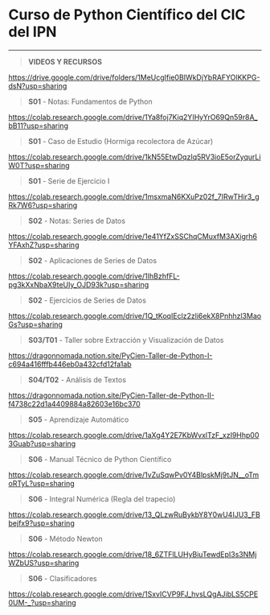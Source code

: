 # Curso de Python Científico del CIC del IPN

---

> **VIDEOS Y RECURSOS**

https://drive.google.com/drive/folders/1MeUcgIfie0BIWkDjYbRAFYOlKKPG-dsN?usp=sharing

> **S01** - Notas: Fundamentos de Python

https://colab.research.google.com/drive/1Ya8foj7Kiq2YIHyYrO69Qn59r8A_bB11?usp=sharing

> **S01** - Caso de Estudio (Hormiga recolectora de Azúcar)

https://colab.research.google.com/drive/1kN55EtwDqzIq5RV3ioE5orZyqurLiW0T?usp=sharing

> **S01** - Serie de Ejercicio I

https://colab.research.google.com/drive/1msxmaN6KXuPz02f_7IRwTHir3_gRk7W6?usp=sharing

> **S02** - Notas: Series de Datos

https://colab.research.google.com/drive/1e41YfZxSSChqCMuxfM3AXigrh6YFAxhZ?usp=sharing

> **S02** - Aplicaciones de Series de Datos

https://colab.research.google.com/drive/1IhBzhfFL-pg3kXxNbaX9teUIy_OJD93k?usp=sharing

> **S02** - Ejercicios de Series de Datos

https://colab.research.google.com/drive/1Q_tKoqIEclz2zli6ekX8Pnhhzl3MaoGs?usp=sharing

> **S03/T01** - Taller sobre Extracción y Visualización de Datos

https://dragonnomada.notion.site/PyCien-Taller-de-Python-I-c694a416fffb446eb0a432cfd12fa1ab

> **S04/T02** - Análisis de Textos

https://dragonnomada.notion.site/PyCien-Taller-de-Python-II-f4738c22d1a4409884a82603e16bc370

> **S05** - Aprendizaje Automático

https://colab.research.google.com/drive/1aXg4Y2E7KbWvxlTzF_xzI9Hhp003Guab?usp=sharing

> **S06** - Manual Técnico de Python Científico

https://colab.research.google.com/drive/1vZuSqwPv0Y4BlpskMj9tJN__oTmoRTyL?usp=sharing

> **S06** - Integral Numérica (Regla del trapecio)

https://colab.research.google.com/drive/13_QLzwRuBykbY8Y0wU4IJU3_FBbejfx9?usp=sharing

> **S06** - Método Newton

https://colab.research.google.com/drive/18_6ZTFlLUHyBiuTewdEpI3s3NMjWZbUS?usp=sharing

> **S06** - Clasificadores

https://colab.research.google.com/drive/1SxvICVP9FJ_hvsLQgAJibLS5CPE0UM-_?usp=sharing
